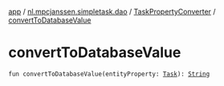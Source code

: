 [app](../../index.md) / [nl.mpcjanssen.simpletask.dao](../index.md) / [TaskPropertyConverter](index.md) / [convertToDatabaseValue](.)

# convertToDatabaseValue

`fun convertToDatabaseValue(entityProperty: `[`Task`](../../nl.mpcjanssen.simpletask.task/-task/index.md)`): `[`String`](https://kotlinlang.org/api/latest/jvm/stdlib/kotlin/-string/index.html)